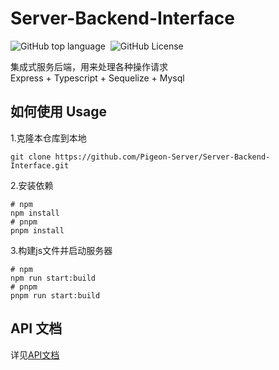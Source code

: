 # Server-Backend-Interface
![GitHub top language](https://img.shields.io/github/languages/top/Pigeon-Server/Server-Backend-Interface)&nbsp;
![GitHub License](https://img.shields.io/github/license/Pigeon-Server/Server-Backend-Interface)&nbsp;

集成式服务后端，用来处理各种操作请求   
Express + Typescript + Sequelize + Mysql   

## 如何使用 Usage
1.克隆本仓库到本地
```shell
git clone https://github.com/Pigeon-Server/Server-Backend-Interface.git
```
2.安装依赖
```shell
# npm
npm install
# pnpm
pnpm install
```
3.构建js文件并启动服务器
```shell
# npm
npm run start:build
# pnpm
pnpm run start:build
```

## API 文档
详见[API文档](https://qtr3d8wlp7.apifox.cn)
